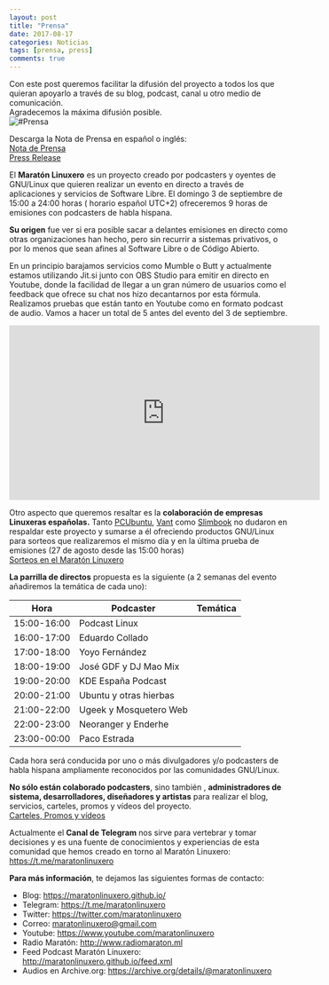 ```yaml
---
layout: post
title: "Prensa"
date: 2017-08-17
categories: Noticias
tags: [prensa, press]
comments: true
---
```

Con este post queremos facilitar la difusión del proyecto a todos los que quieran apoyarlo a través de su blog, podcast, canal u otro medio de comunicación.  
Agradecemos la máxima difusión posible.  
![#Prensa](https://maratonlinuxero.github.io/images/Prensa.png)

Descarga la Nota de Prensa en español o inglés:  
[Nota de Prensa](https://maratonlinuxero.github.io/images/NotaPrensa.pdf)  
[Press Release](https://maratonlinuxero.github.io/images/PressRelease.pdf)

El **Maratón Linuxero** es un proyecto creado por podcasters y oyentes de GNU/Linux que quieren realizar un evento en directo a través de aplicaciones y servicios de Software Libre.
El domingo 3 de septiembre de 15:00 a 24:00 horas ( horario español UTC+2) ofreceremos 9 horas de emisiones con podcasters de habla hispana.

**Su origen** fue ver si era posible sacar a delantes emisiones en directo como otras organizaciones han hecho, pero sin recurrir a sistemas privativos, o por lo menos que sean afines al Software Libre o de Código Abierto.

En un principio barajamos servicios como Mumble o Butt y actualmente estamos utilizando Jit.si junto con OBS Studio para emitir en directo en Youtube, donde la facilidad de llegar a un gran número de usuarios como el feedback que ofrece su chat nos hizo decantarnos por esta fórmula.
Realizamos pruebas que están tanto en Youtube como en formato podcast de audio. Vamos a hacer un total de 5 antes del evento del 3 de septiembre.  
<iframe width="560" height="315" src="https://www.youtube.com/embed/videoseries?list=PLz7ZCufmrnKJCLvFetPvz2mdiBy4vSmKf" frameborder="0" allowfullscreen></iframe>

Otro aspecto que queremos resaltar es la **colaboración de empresas Linuxeras españolas.** Tanto [PCUbuntu](https://www.pcubuntu.es), [Vant](http://www.vantpc.es) como [Slimbook](https://slimbook.es/) no dudaron en respaldar este proyecto y sumarse a él ofreciendo productos GNU/Linux para sorteos que realizaremos el mismo día y en la última prueba de emisiones (27 de agosto desde las 15:00 horas)  
[Sorteos en el Maratón Linuxero](https://maratonlinuxero.github.io/Sorteos/)

**La parrilla de directos** propuesta es la siguiente (a 2 semanas del evento añadiremos la temática de cada uno):

**Hora**     | **Podcaster**             | **Temática**
------------ | ------------------------- | ------------------------------------------------------------
15:00-16:00  | Podcast Linux             | 
16:00-17:00  | Eduardo Collado           | 
17:00-18:00  | Yoyo Fernández            | 
18:00-19:00  | José GDF y DJ Mao Mix     | 
19:00-20:00  | KDE España Podcast        | 
20:00-21:00  | Ubuntu y otras hierbas    | 
21:00-22:00  | Ugeek y Mosquetero Web    | 
22:00-23:00  | Neoranger y Enderhe       | 
23:00-00:00  | Paco Estrada              | 

Cada hora será conducida por uno o más divulgadores y/o podcasters de habla hispana ampliamente reconocidos por las comunidades GNU/Linux.

**No sólo están colaborado podcasters**, sino también , **administradores de sistema, desarrolladores, diseñadores y artistas** para realizar el blog, servicios, carteles, promos y vídeos del proyecto.  
[Carteles, Promos y vídeos](https://maratonlinuxero.github.io/Carteles,-Promos-y-videos/)

Actualmente el **Canal de Telegram** nos sirve para vertebrar y tomar decisiones y es una fuente de conocimientos y experiencias de esta comunidad que hemos creado en torno al Maratón Linuxero: <https://t.me/maratonlinuxero>

**Para más información**, te dejamos las siguientes formas de contacto:

+ Blog: <https://maratonlinuxero.github.io/>
+ Telegram: <https://t.me/maratonlinuxero>
+ Twitter: <https://twitter.com/maratonlinuxero>
+ Correo: <maratonlinuxero@gmail.com>
+ Youtube: <https://www.youtube.com/maratonlinuxero>
+ Radio Maratón: <http://www.radiomaraton.ml>
+ Feed Podcast Maratón Linuxero: <http://maratonlinuxero.github.io/feed.xml>
+ Audios en Archive.org: <https://archive.org/details/@maratonlinuxero>


